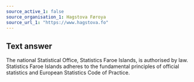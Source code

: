 ```yaml
---
source_active_1: false
source_organisation_1: Hagstova Føroya
source_url_1: "https://www.hagstova.fo"
---
```

## Text answer  
The national Statistical Office, Statistics Faroe Islands, is authorised by law. Statistics Faroe Islands adheres to the fundamental principles of official statistics and European Statistics Code of Practice.
